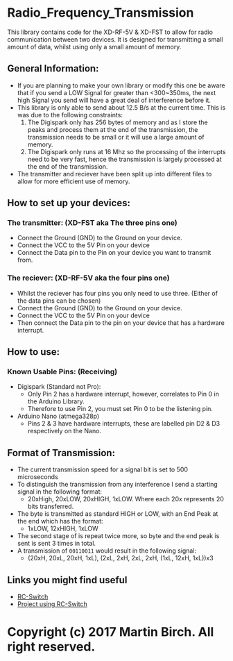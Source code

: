 # Radio_Frequency_Transmission
This library contains code for the XD-RF-5V &amp; XD-FST to allow for radio communication between two devices.
It is designed for transmitting a small amount of data, whilst using only a small amount of memory.

## General Information:
* If you are planning to make your own library or modify this one be aware that if you send a LOW Signal for greater than <300~350ms, the next high Signal you send will have a great deal of interference before it.
* This library is only able to send about 12.5 B/s at the current time. This is was due to the following constraints:
  1. The Digispark only has 256 bytes of memory and as I store the peaks and process them at the end of the transmission, the transmission needs to be small or it will use a large amount of memory.
  2. The Digispark only runs at 16 Mhz so the processing of the interrupts need to be very fast, hence the transmission is largely processed at the end of the transmission.
* The transmitter and reciever have been split up into different files to allow for more efficient use of memory.


## How to set up your devices:

### The transmitter: (XD-FST aka The three pins one)

* Connect the Ground (GND) to the Ground on your device.
* Connect the VCC to the 5V Pin on your device
* Connect the Data pin to the Pin on your device you want to transmit from.

### The reciever: (XD-RF-5V aka the four pins one)

* Whilst the reciever has four pins you only need to use three. (Either of the data pins can be chosen)
* Connect the Ground (GND) to the Ground on your device.
* Connect the VCC to the 5V Pin on your device
* Then connect the Data pin to the pin on your device that has a hardware interrupt.


## How to use:
### Known Usable Pins: (Receiving)
* Digispark (Standard not Pro):
  * Only Pin 2 has a hardware interrupt, however, correlates to Pin 0 in the Arduino Library.
  * Therefore to use Pin 2, you must set Pin 0 to be the listening pin.
* Arduino Nano (atmega328p)
  * Pins 2 & 3 have hardware interrupts, these are labelled pin D2 & D3 respectively on the Nano.


## Format of Transmission:
* The current transmission speed for a signal bit is set to 500 microseconds
* To distinguish the transmission from any interference I send a starting signal in the following format: 
  * 20xHigh, 20xLOW, 20xHIGH, 1xLOW. Where each 20x represents 20 bits transferred.
* The byte is transmitted as standard HIGH or LOW, with an End Peak at the end which has the format:
  * 1xLOW, 12xHIGH, 1xLOW
* The second stage of is repeat twice more, so byte and the end peak is sent is sent 3 times in total.
* A transmission of `00110011` would result in the following signal:
  * (20xH, 20xL, 20xH, 1xL), (2xL, 2xH, 2xL, 2xH, (1xL, 12xH, 1xL))x3 


## Links you might find useful
* [RC-Switch](https://github.com/sui77/rc-switch)
* [Project using RC-Switch](https://sites.google.com/site/summerfuelrobots/arduino-sensor-tutorials/rf-wireless-transmitter-receiver-module-433mhz-for-arduino)

# Copyright (c) 2017 Martin Birch.  All right reserved.
